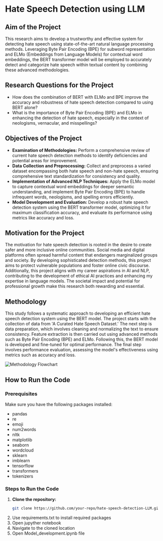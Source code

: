 # Hate Speech Detection using LLM

## Aim of the Project

This research aims to develop a trustworthy and effective system for detecting hate speech using state-of-the-art natural language processing methods. Leveraging Byte Pair Encoding (BPE) for subword representation and ELMo (Embeddings from Language Models) for contextual word embeddings, the BERT transformer model will be employed to accurately detect and categorize hate speech within textual content by combining these advanced methodologies.

## Research Questions for the Project

- How does the combination of BERT with ELMo and BPE improve the accuracy and robustness of hate speech detection compared to using BERT alone?
- What is the importance of Byte Pair Encoding (BPE) and ELMo in enhancing the detection of hate speech, especially in the context of neologisms, vernacular, and misspellings?

## Objectives of the Project

- **Examination of Methodologies:** Perform a comprehensive review of current hate speech detection methods to identify deficiencies and potential areas for improvement.
- **Data Collection and Preprocessing:** Collect and preprocess a varied dataset encompassing both hate speech and non-hate speech, ensuring comprehensive text standardization for consistency and quality.
- **Implementation of Advanced NLP Techniques:** Apply the ELMo model to capture contextual word embeddings for deeper semantic understanding, and implement Byte Pair Encoding (BPE) to handle infrequent words, neologisms, and spelling errors efficiently.
- **Model Development and Evaluation:** Develop a robust hate speech detection system using the BERT transformer model, optimizing it for maximum classification accuracy, and evaluate its performance using metrics like accuracy and loss.

## Motivation for the Project

The motivation for hate speech detection is rooted in the desire to create safer and more inclusive online communities. Social media and digital platforms often spread harmful content that endangers marginalized groups and society. By developing sophisticated detection methods, this project aims to protect vulnerable populations and foster online civic discourse. Additionally, this project aligns with my career aspirations in AI and NLP, contributing to the development of ethical AI practices and enhancing my expertise in language models. The societal impact and potential for professional growth make this research both rewarding and essential.

## Methodology

This study follows a systematic approach to developing an efficient hate speech detection system using the BERT model. The project starts with the collection of data from 'A Curated Hate Speech Dataset.' The next step is data preparation, which involves cleaning and normalizing the text to ensure consistency. Feature extraction is then carried out using advanced methods such as Byte Pair Encoding (BPE) and ELMo. Following this, the BERT model is developed and fine-tuned for optimal performance. The final step involves performance evaluation, assessing the model's effectiveness using metrics such as accuracy and loss.

![Methodology Flowchart](./img/Picture1.jepg)

## How to Run the Code

### Prerequisites

Make sure you have the following packages installed:
- pandas
- re
- emoji
- num2words
- nltk
- matplotlib
- seaborn
- wordcloud
- sklearn
- imblearn
- tensorflow
- transformers
- tokenizers

### Steps to Run the Code

1. **Clone the repository:**
   ```bash
   git clone https://github.com/your-repo/hate-speech-detection-LLM.git
2. Use requirements.txt to install required packages
3. Open jupyther notebook
4. Navigate to the cloned location
5. Open Model_development.ipynb file
